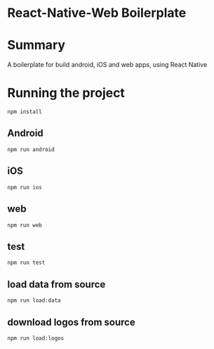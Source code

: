 # React-Native-Web Boilerplate

# Summary

A boilerplate for build android, iOS and web apps, using React Native

# Running the project

```
npm install
```

## Android

```
npm run android
```

## iOS

```
npm run ios
```

## web

```
npm run web
```

## test

```
npm run test
```

## load data from source

```
npm run load:data
```

## download logos from source

```
npm run load:logos
```

